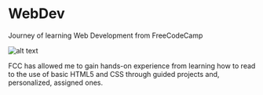 # WebDev
Journey of learning Web Development from FreeCodeCamp

![alt text](https://upload.wikimedia.org/wikipedia/commons/3/39/FreeCodeCamp_logo.png?20191220141126)

FCC has allowed me to gain hands-on experience from learning how to read to the use of basic HTML5 and CSS through guided projects and, personalized, assigned ones. 
